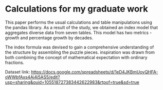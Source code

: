 # Calculations for my graduate work
This paper performs the usual calculations and table manipulations using the pandas library. As a result of the study, we obtained an index model that aggregates diverse data from seven tables. This model has two metrics - growth and percentage growth by decades.

The index formula was devised to gain a comprehensive understanding of the structure by assembling the puzzle pieces. inspiration was drawn from both combining the concept of mathematical expectation with ordinary fractions.

Dataset link: https://docs.google.com/spreadsheets/d/1eD4JKBmUovQHFA-oWWbfAxs4Ai4j5AS5/edit?usp=sharing&ouid=105518727383442622983&rtpof=true&sd=true
